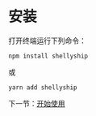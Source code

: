 # 安装

打开终端运行下列命令：

```
npm install shellyship
```

或

```
yarn add shellyship
```

下一节：[开始使用](#/doc/get-started)